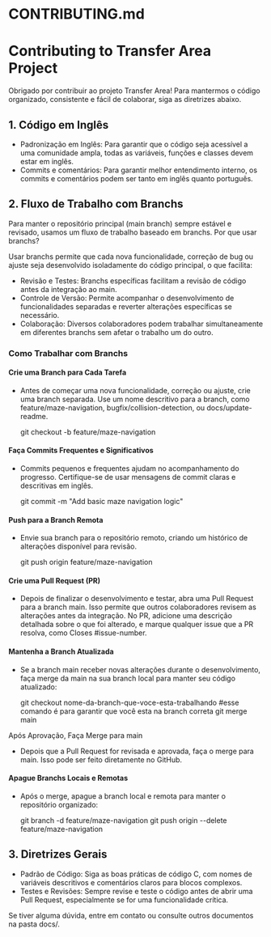 # CONTRIBUTING.md
# Contributing to Transfer Area Project

Obrigado por contribuir ao projeto Transfer Area! Para mantermos o código organizado, consistente e fácil de colaborar, siga as diretrizes abaixo.
## 1. Código em Inglês

- Padronização em Inglês: Para garantir que o código seja acessível a uma comunidade ampla, todas as variáveis, funções e classes devem estar em inglês.
- Commits e comentários: Para garantir melhor entendimento interno, os commits e comentários podem ser tanto em inglês quanto português.

## 2. Fluxo de Trabalho com Branchs

Para manter o repositório principal (main branch) sempre estável e revisado, usamos um fluxo de trabalho baseado em branchs.
Por que usar branchs?

Usar branchs permite que cada nova funcionalidade, correção de bug ou ajuste seja desenvolvido isoladamente do código principal, o que facilita:

- Revisão e Testes: Branchs específicas facilitam a revisão de código antes da integração ao main.
- Controle de Versão: Permite acompanhar o desenvolvimento de funcionalidades separadas e reverter alterações específicas se necessário.
- Colaboração: Diversos colaboradores podem trabalhar simultaneamente em diferentes branchs sem afetar o trabalho um do outro.

### Como Trabalhar com Branchs

#### Crie uma Branch para Cada Tarefa

- Antes de começar uma nova funcionalidade, correção ou ajuste, crie uma branch separada. Use um nome descritivo para a branch, como feature/maze-navigation, bugfix/collision-detection, ou docs/update-readme.

    git checkout -b feature/maze-navigation

#### Faça Commits Frequentes e Significativos

- Commits pequenos e frequentes ajudam no acompanhamento do progresso. Certifique-se de usar mensagens de commit claras e descritivas em inglês.

    git commit -m "Add basic maze navigation logic"

#### Push para a Branch Remota

- Envie sua branch para o repositório remoto, criando um histórico de alterações disponível para revisão.

    git push origin feature/maze-navigation

#### Crie uma Pull Request (PR)

- Depois de finalizar o desenvolvimento e testar, abra uma Pull Request para a branch main. Isso permite que outros colaboradores revisem as alterações antes da integração. No PR, adicione uma descrição detalhada sobre o que foi alterado, e marque qualquer issue que a PR resolva, como Closes #issue-number.

#### Mantenha a Branch Atualizada

- Se a branch main receber novas alterações durante o desenvolvimento, faça merge da main na sua branch local para manter seu código atualizado:

    git checkout nome-da-branch-que-voce-esta-trabalhando #esse comando é para garantir que você esta na branch correta
    git merge main

Após Aprovação, Faça Merge para main

- Depois que a Pull Request for revisada e aprovada, faça o merge para main. Isso pode ser feito diretamente no GitHub.

#### Apague Branchs Locais e Remotas

- Após o merge, apague a branch local e remota para manter o repositório organizado:

    git branch -d feature/maze-navigation
    git push origin --delete feature/maze-navigation

## 3. Diretrizes Gerais

- Padrão de Código: Siga as boas práticas de código C, com nomes de variáveis descritivos e comentários claros para blocos complexos.
- Testes e Revisões: Sempre revise e teste o código antes de abrir uma Pull Request, especialmente se for uma funcionalidade crítica.

Se tiver alguma dúvida, entre em contato ou consulte outros documentos na pasta docs/.
